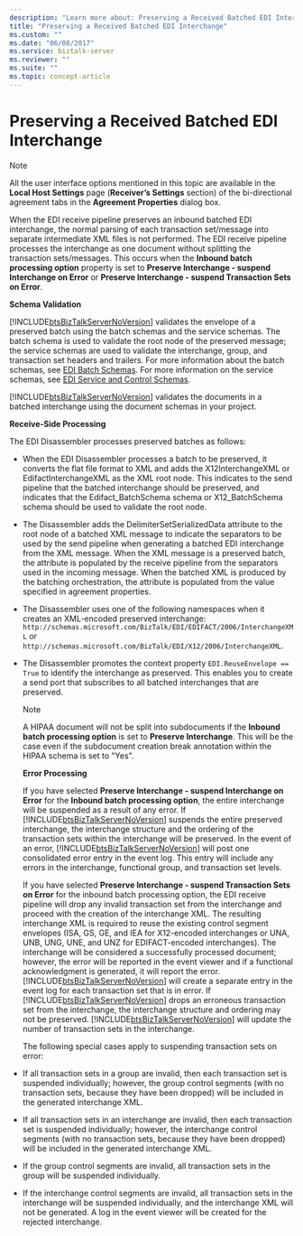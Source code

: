 ```yaml
---
description: "Learn more about: Preserving a Received Batched EDI Interchange"
title: "Preserving a Received Batched EDI Interchange"
ms.custom: ""
ms.date: "06/08/2017"
ms.service: biztalk-server
ms.reviewer: ""
ms.suite: ""
ms.topic: concept-article
---
```

# Preserving a Received Batched EDI Interchange
> [!NOTE]
>  All the user interface options mentioned in this topic are available in the **Local Host Settings** page (**Receiver’s Settings** section) of the bi-directional agreement tabs in the **Agreement Properties** dialog box.  

 When the EDI receive pipeline preserves an inbound batched EDI interchange, the normal parsing of each transaction set/message into separate intermediate XML files is not performed. The EDI receive pipeline processes the interchange as one document without splitting the transaction sets/messages. This occurs when the **Inbound batch processing option** property is set to **Preserve Interchange - suspend Interchange on Error** or **Preserve Interchange - suspend Transaction Sets on Error**.  

 **Schema Validation**  

 [!INCLUDE[btsBizTalkServerNoVersion](../includes/btsbiztalkservernoversion-md.md)] validates the envelope of a preserved batch using the batch schemas and the service schemas. The batch schema is used to validate the root node of the preserved message; the service schemas are used to validate the interchange, group, and transaction set headers and trailers. For more information about the batch schemas, see [EDI Batch Schemas](../core/edi-batch-schemas.md). For more information on the service schemas, see [EDI Service and Control Schemas](../core/edi-service-and-control-schemas.md).  

 [!INCLUDE[btsBizTalkServerNoVersion](../includes/btsbiztalkservernoversion-md.md)] validates the documents in a batched interchange using the document schemas in your project.  

 **Receive-Side Processing**  

 The EDI Disassembler processes preserved batches as follows:  

- When the EDI Disassembler processes a batch to be preserved, it converts the flat file format to XML and adds the X12InterchangeXML or EdifactInterchangeXML as the XML root node. This indicates to the send pipeline that the batched interchange should be preserved, and indicates that the Edifact_BatchSchema schema or X12_BatchSchema schema should be used to validate the root node.  

- The Disassembler adds the DelimiterSetSerializedData attribute to the root node of a batched XML message to indicate the separators to be used by the send pipeline when generating a batched EDI interchange from the XML message. When the XML message is a preserved batch, the attribute is populated by the receive pipeline from the separators used in the incoming message. When the batched XML is produced by the batching orchestration, the attribute is populated from the value specified in agreement properties.  

- The Disassembler uses one of the following namespaces when it creates an XML-encoded preserved interchange: `http://schemas.microsoft.com/BizTalk/EDI/EDIFACT/2006/InterchangeXML` or `http://schemas.microsoft.com/BizTalk/EDI/X12/2006/InterchangeXML`.  

- The Disassembler promotes the context property `EDI.ReuseEnvelope == True` to identify the interchange as preserved. This enables you to create a send port that subscribes to all batched interchanges that are preserved.  

  > [!NOTE]
  >  A HIPAA document will not be split into subdocuments if the **Inbound batch processing option** is set to **Preserve Interchange**. This will be the case even if the subdocument creation break annotation within the HIPAA schema is set to "Yes".  

  **Error Processing**  

  If you have selected **Preserve Interchange - suspend Interchange on Error** for the **Inbound batch processing option**, the entire interchange will be suspended as a result of any error. If [!INCLUDE[btsBizTalkServerNoVersion](../includes/btsbiztalkservernoversion-md.md)] suspends the entire preserved interchange, the interchange structure and the ordering of the transaction sets within the interchange will be preserved. In the event of an error, [!INCLUDE[btsBizTalkServerNoVersion](../includes/btsbiztalkservernoversion-md.md)] will post one consolidated error entry in the event log. This entry will include any errors in the interchange, functional group, and transaction set levels.  

  If you have selected **Preserve Interchange - suspend Transaction Sets on Error** for the inbound batch processing option, the EDI receive pipeline will drop any invalid transaction set from the interchange and proceed with the creation of the interchange XML. The resulting interchange XML is required to reuse the existing control segment envelopes (ISA, GS, GE, and IEA for X12-encoded interchanges or UNA, UNB, UNG, UNE, and UNZ for EDIFACT-encoded interchanges). The interchange will be considered a successfully processed document; however, the error will be reported in the event viewer and if a functional acknowledgment is generated, it will report the error. [!INCLUDE[btsBizTalkServerNoVersion](../includes/btsbiztalkservernoversion-md.md)] will create a separate entry in the event log for each transaction set that is in error. If [!INCLUDE[btsBizTalkServerNoVersion](../includes/btsbiztalkservernoversion-md.md)] drops an erroneous transaction set from the interchange, the interchange structure and ordering may not be preserved. [!INCLUDE[btsBizTalkServerNoVersion](../includes/btsbiztalkservernoversion-md.md)] will update the number of transaction sets in the interchange.  

  The following special cases apply to suspending transaction sets on error:  

- If all transaction sets in a group are invalid, then each transaction set is suspended individually; however, the group control segments (with no transaction sets, because they have been dropped) will be included in the generated interchange XML.  

- If all transaction sets in an interchange are invalid, then each transaction set is suspended individually; however, the interchange control segments (with no transaction sets, because they have been dropped) will be included in the generated interchange XML.  

- If the group control segments are invalid, all transaction sets in the group will be suspended individually.  

- If the interchange control segments are invalid, all transaction sets in the interchange will be suspended individually, and the interchange XML will not be generated. A log in the event viewer will be created for the rejected interchange.
